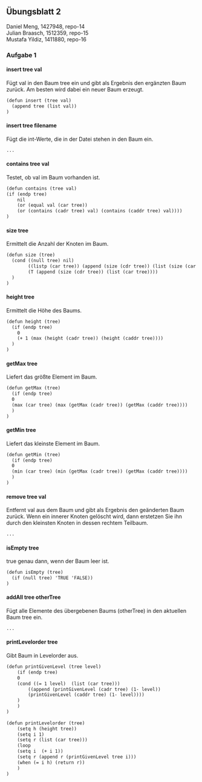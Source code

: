 ## Übungsblatt 2

Daniel Meng, 1427948, repo-14<br />
Julian Braasch, 1512359, repo-15<br />
Mustafa Yildiz, 1411880, repo-16<br />

### Aufgabe 1

#### insert tree val
Fügt val in den Baum tree ein und gibt als Ergebnis den ergänzten Baum zurück. Am besten wird dabei ein neuer Baum erzeugt.

```xml
(defun insert (tree val)
  (append tree (list val))
)
```

#### insert tree filename
Fügt die int-Werte, die in der Datei stehen in den Baum ein.

```xml
...
```

#### contains tree val
Testet, ob val im Baum vorhanden ist.

```xml
(defun contains (tree val)
(if (endp tree) 
    nil
    (or (equal val (car tree))
    (or (contains (cadr tree) val) (contains (caddr tree) val))))
)
```

#### size tree
Ermittelt die Anzahl der Knoten im Baum.

```xml
(defun size (tree)
  (cond ((null tree) nil)
        ((listp (car tree)) (append (size (cdr tree)) (list (size (car tree)))))
        (T (append (size (cdr tree)) (list (car tree))))
  )
)
```

#### height tree
Ermittelt die Höhe des Baums.

```xml
(defun height (tree)
  (if (endp tree)
    0
    (+ 1 (max (height (cadr tree)) (height (caddr tree))))
  )
)
```

#### getMax tree
Liefert das größte Element im Baum.

```xml
(defun getMax (tree)
  (if (endp tree)
  0
  (max (car tree) (max (getMax (cadr tree)) (getMax (caddr tree))))
  )
)
```

#### getMin tree
Liefert das kleinste Element im Baum.

```xml
(defun getMin (tree)
  (if (endp tree)
  0
  (min (car tree) (min (getMax (cadr tree)) (getMax (caddr tree))))
  )
)
```

#### remove tree val
Entfernt val aus dem Baum und gibt als Ergebnis den geänderten Baum zurück.
Wenn ein innerer Knoten gelöscht wird, dann erstetzen Sie ihn durch den kleinsten Knoten in dessen rechtem Teilbaum.

```xml
...
```

#### isEmpty tree
true genau dann, wenn der Baum leer ist.

```xml
(defun isEmpty (tree)
  (if (null tree) 'TRUE 'FALSE))
)
```

#### addAll tree otherTree
Fügt alle Elemente des übergebenen Baums (otherTree) in den aktuellen Baum tree ein.

```xml
...
```

#### printLevelorder tree
Gibt Baum in Levelorder aus.

```xml
(defun printGivenLevel (tree level)
    (if (endp tree)
    0
    (cond ((= 1 level)  (list (car tree)))
        ((append (printGivenLevel (cadr tree) (1- level))
        (printGivenLevel (caddr tree) (1- level))))
    )
    )
)
    
(defun printLevelorder (tree)
    (setq h (height tree))
    (setq i 1)
    (setq r (list (car tree)))
    (loop
    (setq i  (+ i 1))
    (setq r (append r (printGivenLevel tree i)))
    (when (= i h) (return r))
    )
)
```